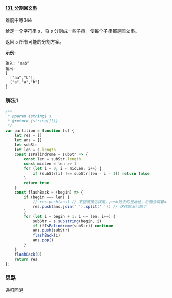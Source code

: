 #### [131. 分割回文串](https://leetcode-cn.com/problems/palindrome-partitioning/)

难度中等344

给定一个字符串 *s*，将 *s* 分割成一些子串，使每个子串都是回文串。

返回 *s* 所有可能的分割方案。

**示例:**

```
输入: "aab"
输出:
[
  ["aa","b"],
  ["a","a","b"]
]
```

### 解法1

```js
/**
 * @param {string} s
 * @return {string[][]}
 */
var partition = function (s) {
    let res = []
    let ans = []
    let subStr
    let len = s.length
    const IsPalindrome = subStr => {
        const len = subStr.length
        const midLen = len >> 1
        for (let i = 0; i < midLen; i++) {
            if (subStr[i] !== subStr[len - i - 1]) return false
        }
        return true
    }
    const flashBack = (begin) => {
        if (begin === len) {
            // res.push(ans) // 不能直接这样用，push进去的是地址，后面会跟着ans改变
            res.push(ans.join(' ').split(' ')) // 这样就没问题了
        }
        for (let i = begin + 1; i <= len; i++) {
            subStr = s.substring(begin, i)
            if (!IsPalindrome(subStr)) continue
            ans.push(subStr)
            flashBack(i)
            ans.pop()
        }
    }
    flashBack(0)
    return res
};
```

### 思路

递归回溯
